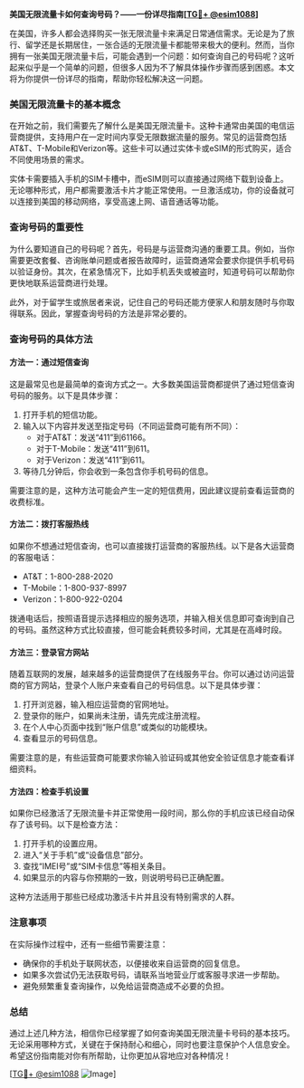 **美国无限流量卡如何查询号码？——一份详尽指南[[TG💪+ @esim1088](https://t.me/s/esim1088)]**

在美国，许多人都会选择购买一张无限流量卡来满足日常通信需求。无论是为了旅行、留学还是长期居住，一张合适的无限流量卡都能带来极大的便利。然而，当你拥有一张美国无限流量卡后，可能会遇到一个问题：如何查询自己的号码呢？这听起来似乎是一个简单的问题，但很多人因为不了解具体操作步骤而感到困惑。本文将为你提供一份详尽的指南，帮助你轻松解决这一问题。

### 美国无限流量卡的基本概念

在开始之前，我们需要先了解什么是美国无限流量卡。这种卡通常由美国的电信运营商提供，支持用户在一定时间内享受无限数据流量的服务。常见的运营商包括AT&T、T-Mobile和Verizon等。这些卡可以通过实体卡或eSIM的形式购买，适合不同使用场景的需求。

实体卡需要插入手机的SIM卡槽中，而eSIM则可以直接通过网络下载到设备上。无论哪种形式，用户都需要激活卡片才能正常使用。一旦激活成功，你的设备就可以连接到美国的移动网络，享受高速上网、语音通话等功能。

### 查询号码的重要性

为什么要知道自己的号码呢？首先，号码是与运营商沟通的重要工具。例如，当你需要更改套餐、咨询账单问题或者报告故障时，运营商通常会要求你提供手机号码以验证身份。其次，在紧急情况下，比如手机丢失或被盗时，知道号码可以帮助你更快地联系运营商进行处理。

此外，对于留学生或旅居者来说，记住自己的号码还能方便家人和朋友随时与你取得联系。因此，掌握查询号码的方法是非常必要的。

### 查询号码的具体方法

#### 方法一：通过短信查询

这是最常见也是最简单的查询方式之一。大多数美国运营商都提供了通过短信查询号码的服务。以下是具体步骤：

1. 打开手机的短信功能。
2. 输入以下内容并发送至指定号码（不同运营商可能有所不同）：
   - 对于AT&T：发送“411”到61166。
   - 对于T-Mobile：发送“411”到611。
   - 对于Verizon：发送“411”到611。
3. 等待几分钟后，你会收到一条包含你手机号码的信息。

需要注意的是，这种方法可能会产生一定的短信费用，因此建议提前查看运营商的收费标准。

#### 方法二：拨打客服热线

如果你不想通过短信查询，也可以直接拨打运营商的客服热线。以下是各大运营商的客服电话：

- AT&T：1-800-288-2020
- T-Mobile：1-800-937-8997
- Verizon：1-800-922-0204

拨通电话后，按照语音提示选择相应的服务选项，并输入相关信息即可查询到自己的号码。虽然这种方式比较直接，但可能会耗费较多时间，尤其是在高峰时段。

#### 方法三：登录官方网站

随着互联网的发展，越来越多的运营商提供了在线服务平台。你可以通过访问运营商的官方网站，登录个人账户来查看自己的号码信息。以下是具体步骤：

1. 打开浏览器，输入相应运营商的官网地址。
2. 登录你的账户，如果尚未注册，请先完成注册流程。
3. 在个人中心页面中找到“账户信息”或类似的功能模块。
4. 查看显示的号码信息。

需要注意的是，有些运营商可能要求你输入验证码或其他安全验证信息才能查看详细资料。

#### 方法四：检查手机设置

如果你已经激活了无限流量卡并正常使用一段时间，那么你的手机应该已经自动保存了该号码。以下是检查方法：

1. 打开手机的设置应用。
2. 进入“关于手机”或“设备信息”部分。
3. 查找“IMEI号”或“SIM卡信息”等相关条目。
4. 如果显示的内容与你预期的一致，则说明号码已正确配置。

这种方法适用于那些已经成功激活卡片并且没有特别需求的人群。

### 注意事项

在实际操作过程中，还有一些细节需要注意：

- 确保你的手机处于联网状态，以便接收来自运营商的回复信息。
- 如果多次尝试仍无法获取号码，请联系当地营业厅或客服寻求进一步帮助。
- 避免频繁重复查询操作，以免给运营商造成不必要的负担。

### 总结

通过上述几种方法，相信你已经掌握了如何查询美国无限流量卡号码的基本技巧。无论采用哪种方式，关键在于保持耐心和细心，同时也要注意保护个人信息安全。希望这份指南能对你有所帮助，让你更加从容地应对各种情况！

[[TG💪+ @esim1088](https://t.me/s/esim1088) ![Image](https://i.postimg.cc/4NQfJmqS/Snipaste-2025-05-13-00-14-12.png)]